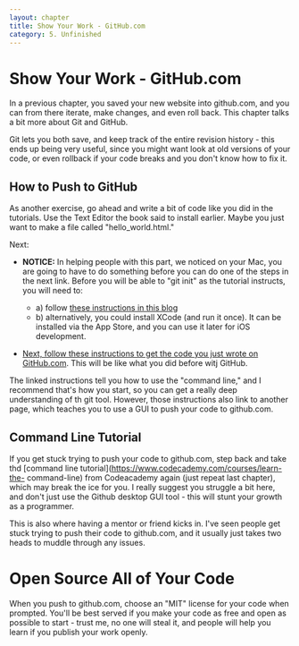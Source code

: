 ```yaml
---
layout: chapter
title: Show Your Work - GitHub.com
category: 5. Unfinished
---
```


# Show Your Work - GitHub.com

In a previous chapter, you saved your new website into github.com, and you can
from there iterate, make changes, and even roll back. This chapter talks a bit
more about Git and GitHub.

Git lets you both save, and keep track of the entire revision history - this
ends up being very useful, since you might want look at old versions of your
code, or even rollback if your code breaks and you don't know how to fix it.

## How to Push to GitHub

As another exercise, go ahead and write a bit of code like you did in the
tutorials. Use the Text Editor the book said to install earlier. Maybe you
just want to make a file called "hello_world.html."

Next:

  * **NOTICE:** In helping people with this part, we noticed on your Mac, you are going to have to do something before you can do one of the steps in the next link. Before you will be able to "git init" as the tutorial instructs, you will need to: 
    * a) follow [these instructions in this blog](http://blog.bobbyallen.me/2014/03/07/how-to-install-git-without-having-to-install-xcode-on-macosx/)
    * b) alternatively, you could install XCode (and run it once). It can be installed via the App Store, and you can use it later for iOS development. 

  * [Next, follow these instructions to get the code you just wrote on GitHub.com](https://help.github.com/articles/adding-an-existing-project-to-github-using-the-command-line/). This will be like what you did before witj GitHub.

The linked instructions tell you how to use the "command line," and I
recommend that's how you start, so you can get a really deep understanding of
th git tool. However, those instructions also link to another page, which
teaches you to use a GUI to push your code to github.com.

## Command Line Tutorial

If you get stuck trying to push your code to github.com, step back and take
thd [command line tutorial](https://www.codecademy.com/courses/learn-the-
command-line) from Codeacademy again (just repeat last chapter), which may
break the ice for you. I really suggest you struggle a bit here, and don't
just use the Github desktop GUI tool - this will stunt your growth as a
programmer.

This is also where having a mentor or friend kicks in. I've seen people get
stuck trying to push their code to github.com, and it usually just takes two
heads to muddle through any issues.

# Open Source All of Your Code

When you push to github.com, choose an "MIT" license for your code when
prompted. You'll be best served if you make your code as free and open as
possible to start - trust me, no one will steal it, and people will help you
learn if you publish your work openly.

